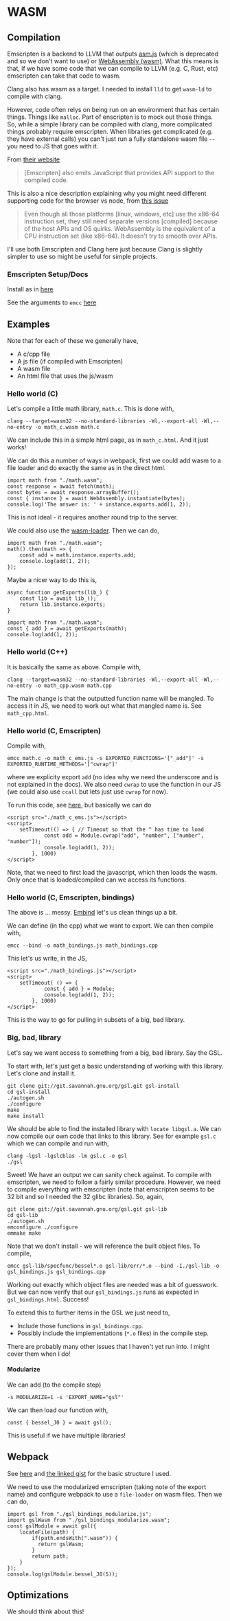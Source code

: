 # WASM

## Compilation

Emscripten is a backend to LLVM that outputs [asm.js](https://en.wikipedia.org/wiki/Asm.js) (which is deprecated and so we don't want to use) or [WebAssembly (wasm)](https://en.wikipedia.org/wiki/WebAssembly). What this means is that, if we have some code that we can compile to LLVM (e.g. C, Rust, etc) emscripten can take that code to wasm.

Clang also has wasm as a target. I needed to install `lld` to get `wasm-ld` to compile with clang.

However, code often relys on being run on an environment that has certain things. Things like `malloc`. Part of enscripten is to mock out those things. So, while a simple library can be compiled with clang, more complicated things probably require emscripten. When libraries get complicated (e.g. they have external calls) you can't just run a fully standalone wasm file -- you need to JS that goes with it.

From [their website](https://emscripten.org/docs/introducing_emscripten/about_emscripten.html)
> [Emscripten] also emits JavaScript that provides API support to the compiled code.

This is also a nice description explaining why you might need different supporting code for the browser vs node, from [this issue](https://github.com/rustwasm/wasm-bindgen/issues/1627)

> Even though all those platforms [linux, windows, etc] use the x86-64 instruction set, they still need separate versions [compiled] because of the host APIs and OS quirks. WebAssembly is the equivalent of a CPU instruction set (like x86-64). It doesn't try to smooth over APIs.

I'll use both Emscripten and Clang here just because Clang is slightly simpler to use so might be useful for simple projects.

### Emscripten Setup/Docs

Install as in [here](https://emscripten.org/docs/getting_started/downloads.html)

See the arguments to `emcc` [here](https://emscripten.org/docs/tools_reference/emcc.html#emccdoc)

## Examples

Note that for each of these we generally have,

* A c/cpp file
* A js file (if compiled with Emscripten)
* A wasm file
* An html file that uses the js/wasm

### Hello world (C)

Let's compile a little math library, `math.c`. This is done with,

```
clang --target=wasm32 --no-standard-libraries -Wl,--export-all -Wl,--no-entry -o math_c.wasm math.c
```

We can include this in a simple html page, as in `math_c.html`. And it just works!

We can do this a number of ways in webpack, first we could add wasm to a file loader and do exactly the same as in the direct html.

```
import math from "./math.wasm";
const response = await fetch(math);
const bytes = await response.arrayBuffer();
const { instance } = await WebAssembly.instantiate(bytes);
console.log('The answer is: ' + instance.exports.add(1, 2));
```

This is not ideal - it requires another round trip to the server.

We could also use the [wasm-loader](https://github.com/ballercat/wasm-loader). Then we can do,

```
import math from "./math.wasm";
math().then(math => {
    const add = math.instance.exports.add;
    console.log(add(1, 2));
});
```


Maybe a nicer way to do this is,

```
async function getExports(lib_) {
    const lib = await lib_();
    return lib.instance.exports;
}

import math from "./math.wasm";
const { add } = await getExports(math);
console.log(add(1, 2));
```

### Hello world (C++)

It is basically the same as above. Compile with,

```
clang --target=wasm32 --no-standard-libraries -Wl,--export-all -Wl,--no-entry -o math_cpp.wasm math.cpp
```

The main change is that the outputted function name will be mangled. To access it in JS, we need to work out what that mangled name is. See `math_cpp.html`.

### Hello world (C, Emscripten)

Compile with,

```
emcc math.c -o math_c_ems.js -s EXPORTED_FUNCTIONS='["_add"]' -s EXPORTED_RUNTIME_METHODS='["cwrap"]'
```

where we explicity export `add` (no idea why we need the underscore and is not explained in the docs). We also need `cwrap` to use the function in our JS (we could also use `ccall` but lets just use `cwrap` for now).

To run this code, see [here](https://emscripten.org/docs/porting/connecting_cpp_and_javascript/Interacting-with-code.html), but basically we can do

```
<script src="./math_c_ems.js"></script>
<script>
    setTimeout(() => { // Timeout so that the ^ has time to load
            const add = Module.cwrap("add", "number", ["number", "number"]);
            console.log(add(1, 2));
        }, 1000)
</script>
```

Note, that we need to first load the javascript, which then loads the wasm. Only once that is loaded/compiled can we access its functions.


### Hello world (C, Emscripten, bindings)

The above is ... messy. [Embind](https://emscripten.org/docs/porting/connecting_cpp_and_javascript/embind.html#embind) let's us clean things up a bit.

We can define (in the cpp) what we want to export. We can then compile with,

```
emcc --bind -o math_bindings.js math_bindings.cpp
```

This let's us write, in the JS,

```
<script src="./math_bindings.js"></script>
<script>
    setTimeout( () => {
            const { add } = Module;
            console.log(add(1, 2));
        }, 1000)
</script>
```

This is the way to go for pulling in subsets of a big, bad library.

### Big, bad, library

Let's say we want access to something from a big, bad library. Say the GSL.

To start with, let's just get a basic understanding of working with this library. Let's clone and install it.

```
git clone git://git.savannah.gnu.org/gsl.git gsl-install
cd gsl-install
./autogen.sh
./configure
make
make install
```

We should be able to find the installed library with `locate libgsl.a`. We can now compile our own code that links to this library. See for example `gsl.c` which we can compile and run with,

```
clang -lgsl -lgslcblas -lm gsl.c -o gsl
./gsl
```

Sweet! We have an output we can sanity check against. To compile with emscripten, we need to follow a fairly similar procedure. However, we need to compile everything with emscripten (note that emscripten seems to be 32 bit and so I needed the 32 glibc libraries). So, again,

```
git clone git://git.savannah.gnu.org/gsl.git gsl-lib
cd gsl-lib
./autogen.sh
emconfigure ./configure
emmake make
```

Note that we don't install - we will reference the built object files. To compile,

```
emcc gsl-lib/specfunc/bessel*.o gsl-lib/err/*.o --bind -I./gsl-lib -o gsl_bindings.js gsl_bindings.cpp
```

Working out exactly which object files are needed was a bit of guesswork. But we can now verify that our `gsl_bindings.js` runs as expected in `gsl_bindings.html`. Success!

To extend this to further items in the GSL we just need to,

* Include those functions in `gsl_bindings.cpp`.
* Possibly include the implementations (`*.o` files) in the compile step.

There are probably many other issues that I haven't yet run into. I might cover them when I do!

#### Modularize

We can add (to the compile step)
```
-s MODULARIZE=1 -s 'EXPORT_NAME="gsl"'
```

We can then load our function with,

```
const { bessel_J0 } = await gsl();
```

This is useful if we have multiple libraries!

## Webpack

See [here](https://github.com/webpack/webpack/issues/7352) and [the linked gist](https://gist.github.com/surma/b2705b6cca29357ebea1c9e6e15684cc) for the basic structure I used.

We need to use the modularized emscripten (taking note of the export name) and configure webpack to use a `file-loader` on wasm files. Then we can do,


```
import gsl from "./gsl_bindings_modularize.js";
import gslWasm from "./gsl_bindings_modularize.wasm";
const gslModule = await gsl({
    locateFile(path) {
        if(path.endsWith(".wasm")) {
          return gslWasm;
        }
        return path;
    }
});
console.log(gslModule.bessel_J0(5));
```

## Optimizations

We should think about this!
